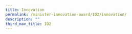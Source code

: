```yaml
---
title: Innovation
permalink: /minister-innovation-award/ID2/innovation/
description: ""
third_nav_title: ID2
---
```

